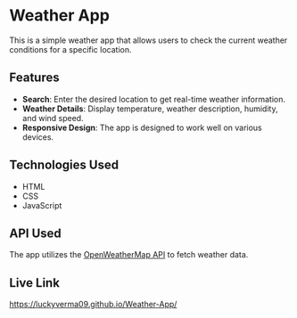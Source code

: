 # Weather App

This is a simple weather app that allows users to check the current weather conditions for a specific location.

## Features

- **Search**: Enter the desired location to get real-time weather information.
- **Weather Details**: Display temperature, weather description, humidity, and wind speed.
- **Responsive Design**: The app is designed to work well on various devices.

## Technologies Used

- HTML
- CSS
- JavaScript

## API Used

The app utilizes the [OpenWeatherMap API](https://openweathermap.org/) to fetch weather data.

## Live Link

https://luckyverma09.github.io/Weather-App/